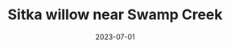 ---
title: "Sitka willow near Swamp Creek"
type: picture
date: 2023-07-01
picture: "/assets/camera-roll/2023/07/2023-07-01-sitka-willow-near-swamp-creek/20230702_021216196_iOS.jpg"
thumbnail: "/assets/camera-roll/2023/07/2023-07-01-sitka-willow-near-swamp-creek/20230702_021216196_iOS-thumbnail.jpg"
tags:
  - Salix sitchensis
  - Identified with PictureThis
  - Swamp Creek
  - Wallace Swamp Creek Park
---